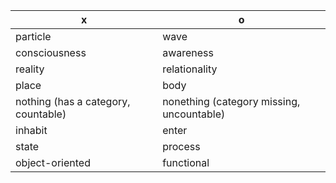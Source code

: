 | x | o |
| -- | -- |
| particle | wave |
| consciousness | awareness |
| reality | relationality |
| place | body |
| nothing (has a category, countable) | nonething (category missing, uncountable) |
| inhabit | enter |
| state | process |
| object-oriented | functional |
